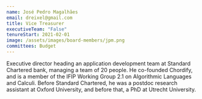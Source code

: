 ```yaml
---
name: José Pedro Magalhães
email: dreixel@gmail.com
title: Vice Treasurer
executiveTeam: "False"
tenureStart: 2021-02-01
image: /assets/images/board-members/jpm.png
committees: Budget
---
```

Executive director heading an application development team at Standard Chartered bank, managing a team of 20 people. He co-founded Chordify, and is a member of the IFIP Working Group 2.1 on Algorithmic Languages and Calculi. Before Standard Chartered, he was a postdoc research assistant at Oxford University, and before that, a PhD at Utrecht University.
